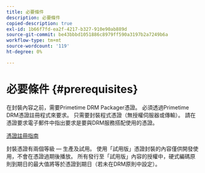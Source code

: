 ```yaml
---
title: 必要條件
description: 必要條件
copied-description: true
exl-id: 1b66f7fd-ea2f-4217-b327-910e90ab889d
source-git-commit: be43bbbd1051886c8979ff590a3197b2a7249b6a
workflow-type: tm+mt
source-wordcount: '119'
ht-degree: 0%

---
```


# 必要條件 {#prerequisites}

在封裝內容之前，需要Primetime DRM Packager憑證。 必須透過Primetime DRM憑證註冊程式來要求。 只需要封裝程式憑證（無授權伺服器或傳輸）。 請在憑證要求電子郵件中指出要求是要與DRM服務搭配使用的憑證。

[憑證註冊指南](../../digital-rights-management/certificate-enrollment-guide/about-certs.md)

封裝憑證有兩個等級 — 生產及試用。 使用「試用版」憑證封裝的內容僅供開發使用，不會在憑證過期後播放。 所有發行至「試用版」內容的授權中，硬式編碼原則到期日的最大值將等於憑證到期日（若未在DRM原則中設定）。
